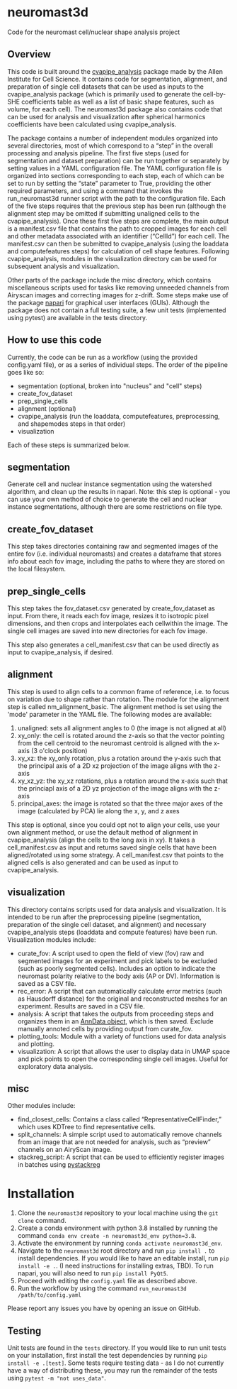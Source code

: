 # neuromast3d
Code for the neuromast cell/nuclear shape analysis project

## Overview
This code is built around the [cvapipe_analysis](https://github.com/AllenCell/cvapipe_analysis)
package made by the Allen Institute for Cell Science.
It contains code for segmentation, alignment, and preparation of single cell 
datasets that can be used as inputs to the cvapipe_analysis package (which is 
primarily used to generate the cell-by-SHE coefficients table as well as a 
list of basic shape features, such as volume, for each cell). The neuromast3d 
package also contains code that can be used for analysis and visualization 
after spherical harmonics coefficients have been calculated using 
cvapipe_analysis. 

The package contains a number of independent modules organized into several 
directories, most of which correspond to a “step” in the overall processing 
and analysis pipeline. The first five steps (used for segmentation and dataset 
preparation) can be run together or separately by setting values in a YAML 
configuration file. The YAML configuration file is organized into sections 
corresponding to each step, each of which can be set to run by setting the 
“state” parameter to True, providing the other required parameters, and using 
a command that invokes the run_neuromast3d runner script with the path to the 
configuration file. Each of the five steps requires that the previous step has 
been run (although the alignment step may be omitted if submitting unaligned 
cells to the cvapipe_analysis). Once these first five steps are complete, the 
main output is a manifest.csv file that contains the path to cropped images 
for each cell and other metadata associated with an identifier (“CellId”) for 
each cell. The manifest.csv can then be submitted to cvapipe_analysis (using 
the loaddata and computefeatures steps) for calculation of cell shape features. 
Following cvapipe_analysis, modules in the visualization directory can be used 
for subsequent analysis and visualization. 

Other parts of the package include the misc directory, which contains 
miscellaneous scripts used for tasks like removing unneeded channels from 
Airyscan images and correcting images for z-drift. Some steps make use of the 
package [napari](https://github.com/napari/napari) for graphical user 
interfaces (GUIs). Although the package does not contain a full testing suite, 
a few unit tests (implemented using pytest) are available in the tests 
directory.

## How to use this code
Currently, the code can be run as a workflow (using the provided config.yaml file),
or as a series of individual steps.
The order of the pipeline goes like so:
 - segmentation (optional, broken into "nucleus" and "cell" steps)
 - create_fov_dataset
 - prep_single_cells
 - alignment (optional)
 - cvapipe_analysis (run the loaddata, computefeatures, preprocessing, and shapemodes steps in that order)
 - visualization

Each of these steps is summarized below.

## segmentation
Generate cell and nuclear instance segmentation using the watershed algorithm, 
and clean up the results in napari. Note: this step is optional - you can use 
your own method of choice to generate the cell and nuclear instance 
segmentations, although there are some restrictions on file type.

## create_fov_dataset
This step takes directories containing raw and segmented images of the entire
fov (i.e. individual neuromasts) and creates a dataframe that stores info
about each fov image, including the paths to where they are stored on the 
local filesystem.

## prep_single_cells
This step takes the fov_dataset.csv generated by create_fov_dataset as input. 
From there, it reads each fov image, resizes it to isotropic pixel dimensions, 
and then crops and interpolates each cellwithin the image. The single cell 
images are saved into new directories for each fov image.

This step also generates a cell_manifest.csv that can be used directly as input
to cvapipe_analysis, if desired.

## alignment
This step is used to align cells to a common frame of reference, i.e. to focus 
on variation due to shape rather than rotation. The module for the alignment 
step is called nm_alignment_basic. The alignment method is set using the 
'mode' parameter in the YAML file. The following modes are available:

1. unaligned: sets all alignment angles to 0 (the image is not aligned at all)
3. xy_only: the cell is rotated around the z-axis so that the vector pointing
from the cell centroid to the neuromast centroid is aligned with the x-axis
(3 o'clock position)
5. xy_xz: the xy_only rotation, plus a rotation around the y-axis such that
the principal axis of a 2D xz projection of the image aligns with the z-axis
7. xy_xz_yz: the xy_xz rotations, plus a rotation around the x-axis such that
the princiapl axis of a 2D yz projection of the image aligns with the z-axis
9. principal_axes: the image is rotated so that the three major axes of the
image (calculated by PCA) lie along the x, y, and z axes

This step is optional, since you could opt not to align your cells, use your 
own alignment method, or use the default method of alignment in 
cvapipe_analysis (align the cells to the long axis in xy). It takes a 
cell_manifest.csv as input and returns saved single cells that have been 
aligned/rotated using some strategy. A cell_manifest.csv that points to the 
aligned cells is also generated and can be used as input to cvapipe_analysis.

## visualization
This directory contains scripts used for data analysis and visualization. It 
is intended to be run after the preprocessing pipeline (segmentation, 
preparation of the single cell dataset, and alignment) and necessary 
cvapipe_analysis steps (loaddata and compute features) have been run. 
Visualization modules include:
 - curate_fov: A script used to open the field of view (fov) raw and segmented
images for an experiment and pick labels to be excluded (such as poorly
segmented cells). Includes an option to indicate the neuromast polarity
relative to the body axis (AP or DV). Information is saved as a CSV file.
 - rec_error: A script that can automatically calculate error metrics (such as
Hausdorff distance) for the original and reconstructed meshes for an experiment.
Results are saved in a CSV file.
 - analysis: A script that takes the outputs from proceeding steps and organizes
them in an [AnnData object](https://github.com/scverse/anndata/tree/main), which
is then saved. Exclude manually annoted cells by providing output from curate_fov.
 - plotting_tools: Module with a variety of functions used for data analysis and
plotting.
 - visualization: A script that allows the user to display data in UMAP space and
pick points to open the corresponding single cell images. Useful for exploratory
data analysis.

## misc
Other modules include:
 - find_closest_cells: Contains a class called “RepresentativeCellFinder,” which uses
KDTree to find representative cells.
 - split_channels: A simple script used to automatically remove channels from an image
that are not needed for analysis, such as “preview” channels on an AiryScan image.
 - stackreg_script: A script that can be used to efficiently register images in batches
using [pystackreg](https://github.com/glichtner/pystackreg/tree/master)


# Installation
1. Clone the `neuromast3d` repository to your local machine using the `git 
clone` command.
2. Create a conda environment with python 3.8 installed by running the command 
`conda env create -n neuromast3d_env python=3.8`.
3. Activate the environment by running `conda activate neuromast3d_env`.
4. Navigate to the `neuromast3d` root directory and run `pip install .` to 
install dependencies. If you would like to have an editable install, run `pip 
install -e .`. (I need instructions for installing extras, TBD). To run 
napari, you will also need to run `pip install PyQt5`.
5. Proceed with editing the `config.yaml` file as described above.
6. Run the workflow by using the command `run_neuromast3d /path/to/config.yaml`

Please report any issues you have by opening an issue on GitHub.

## Testing
Unit tests are found in the `tests` directory. If you would like to run unit 
tests on your installation, first install the test dependencies by running 
`pip install -e .[test]`. Some tests require testing data - as I do not 
currently have a way of distributing these, you may run the remainder of the 
tests using `pytest -m "not uses_data"`.
